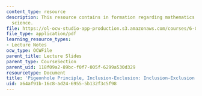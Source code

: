```yaml
---
content_type: resource
description: This resource contains in formation regarding mathematics for computer
  science.
file: https://ol-ocw-studio-app-production.s3.amazonaws.com/courses/6-042j-mathematics-for-computer-science-spring-2015/a64af91b16c8ad2469555b132f3c5f98_MIT6_042JS16_InclExclEx.pdf
file_type: application/pdf
learning_resource_types:
- Lecture Notes
ocw_type: OCWFile
parent_title: Lecture Slides
parent_type: CourseSection
parent_uid: 118f09a2-89bc-f0f7-005f-6299a530d329
resourcetype: Document
title: 'Pigeonhole Principle, Inclusion-Exclusion: Inclusion-Exclusion Example'
uid: a64af91b-16c8-ad24-6955-5b132f3c5f98
---
```

